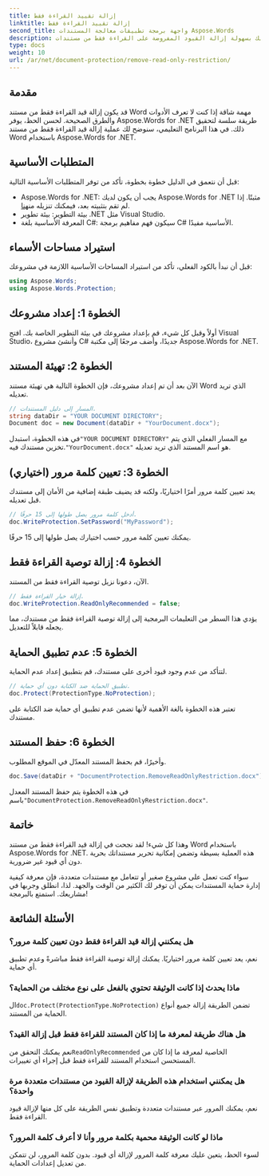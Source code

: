 ```yaml
---
title: إزالة تقييد القراءة فقط
linktitle: إزالة تقييد القراءة فقط
second_title: واجهة برمجة تطبيقات معالجة المستندات Aspose.Words
description: يمكنك بسهولة إزالة القيود المفروضة على القراءة فقط من مستندات Word باستخدام Aspose.Words for .NET من خلال دليلنا المفصل خطوة بخطوة. مثالي للمطورين.
type: docs
weight: 10
url: /ar/net/document-protection/remove-read-only-restriction/
---
```

## مقدمة

قد يكون إزالة قيد القراءة فقط من مستند Word مهمة شاقة إذا كنت لا تعرف الأدوات والطرق الصحيحة. لحسن الحظ، يوفر Aspose.Words for .NET طريقة سلسة لتحقيق ذلك. في هذا البرنامج التعليمي، سنوضح لك عملية إزالة قيد القراءة فقط من مستند Word باستخدام Aspose.Words for .NET.

## المتطلبات الأساسية

قبل أن نتعمق في الدليل خطوة بخطوة، تأكد من توفر المتطلبات الأساسية التالية:

-  Aspose.Words for .NET: يجب أن يكون لديك Aspose.Words for .NET مثبتًا. إذا لم تقم بتثبيته بعد، فيمكنك تنزيله من[هنا](https://releases.aspose.com/words/net/).
- بيئة التطوير: بيئة تطوير .NET مثل Visual Studio.
- المعرفة الأساسية بلغة C#: سيكون فهم مفاهيم برمجة C# الأساسية مفيدًا.

## استيراد مساحات الأسماء

قبل أن نبدأ بالكود الفعلي، تأكد من استيراد المساحات الأساسية اللازمة في مشروعك:

```csharp
using Aspose.Words;
using Aspose.Words.Protection;
```

## الخطوة 1: إعداد مشروعك

أولاً وقبل كل شيء، قم بإعداد مشروعك في بيئة التطوير الخاصة بك. افتح Visual Studio، وأنشئ مشروع C# جديدًا، وأضف مرجعًا إلى مكتبة Aspose.Words for .NET.

## الخطوة 2: تهيئة المستند

الآن بعد أن تم إعداد مشروعك، فإن الخطوة التالية هي تهيئة مستند Word الذي تريد تعديله.

```csharp
// المسار إلى دليل المستندات.
string dataDir = "YOUR DOCUMENT DIRECTORY";
Document doc = new Document(dataDir + "YourDocument.docx");
```

 في هذه الخطوة، استبدل`"YOUR DOCUMENT DIRECTORY"` مع المسار الفعلي الذي يتم تخزين مستندك فيه.`"YourDocument.docx"` هو اسم المستند الذي تريد تعديله.

## الخطوة 3: تعيين كلمة مرور (اختياري)

يعد تعيين كلمة مرور أمرًا اختياريًا، ولكنه قد يضيف طبقة إضافية من الأمان إلى مستندك قبل تعديله.

```csharp
// أدخل كلمة مرور يصل طولها إلى 15 حرفًا.
doc.WriteProtection.SetPassword("MyPassword");
```

يمكنك تعيين كلمة مرور حسب اختيارك يصل طولها إلى 15 حرفًا.

## الخطوة 4: إزالة توصية القراءة فقط

الآن، دعونا نزيل توصية القراءة فقط من المستند.

```csharp
// إزالة خيار القراءة فقط.
doc.WriteProtection.ReadOnlyRecommended = false;
```

يؤدي هذا السطر من التعليمات البرمجية إلى إزالة توصية القراءة فقط من مستندك، مما يجعله قابلاً للتعديل.

## الخطوة 5: عدم تطبيق الحماية

لتتأكد من عدم وجود قيود أخرى على مستندك، قم بتطبيق إعداد عدم الحماية.

```csharp
// تطبيق الحماية ضد الكتابة دون أي حماية.
doc.Protect(ProtectionType.NoProtection);
```

تعتبر هذه الخطوة بالغة الأهمية لأنها تضمن عدم تطبيق أي حماية ضد الكتابة على مستندك.

## الخطوة 6: حفظ المستند

وأخيرًا، قم بحفظ المستند المعدّل في الموقع المطلوب.

```csharp
doc.Save(dataDir + "DocumentProtection.RemoveReadOnlyRestriction.docx");
```

 في هذه الخطوة يتم حفظ المستند المعدل باسم`"DocumentProtection.RemoveReadOnlyRestriction.docx"`.

## خاتمة

وهذا كل شيء! لقد نجحت في إزالة قيد القراءة فقط من مستند Word باستخدام Aspose.Words for .NET. هذه العملية بسيطة وتضمن إمكانية تحرير مستنداتك بحرية دون أي قيود غير ضرورية. 

سواء كنت تعمل على مشروع صغير أو تتعامل مع مستندات متعددة، فإن معرفة كيفية إدارة حماية المستندات يمكن أن توفر لك الكثير من الوقت والجهد. لذا، انطلق وجربها في مشاريعك. استمتع بالبرمجة!

## الأسئلة الشائعة

### هل يمكنني إزالة قيد القراءة فقط دون تعيين كلمة مرور؟

نعم، يعد تعيين كلمة مرور اختياريًا. يمكنك إزالة توصية القراءة فقط مباشرةً وعدم تطبيق أي حماية.

### ماذا يحدث إذا كانت الوثيقة تحتوي بالفعل على نوع مختلف من الحماية؟

 ال`doc.Protect(ProtectionType.NoProtection)` تضمن الطريقة إزالة جميع أنواع الحماية من المستند.

### هل هناك طريقة لمعرفة ما إذا كان المستند للقراءة فقط قبل إزالة القيد؟

 نعم يمكنك التحقق من`ReadOnlyRecommended` الخاصية لمعرفة ما إذا كان من المستحسن استخدام المستند للقراءة فقط قبل إجراء أي تغييرات.

### هل يمكنني استخدام هذه الطريقة لإزالة القيود من مستندات متعددة مرة واحدة؟

نعم، يمكنك المرور عبر مستندات متعددة وتطبيق نفس الطريقة على كل منها لإزالة قيود القراءة فقط.

### ماذا لو كانت الوثيقة محمية بكلمة مرور وأنا لا أعرف كلمة المرور؟

لسوء الحظ، يتعين عليك معرفة كلمة المرور لإزالة أي قيود. بدون كلمة المرور، لن تتمكن من تعديل إعدادات الحماية.